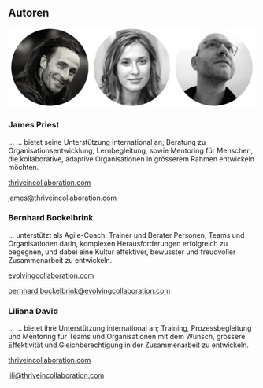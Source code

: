 ## Autoren

![James Priest, Liliana David, Bernhard Bockelbrink](img/james-liliana-bernhard.png)

### James Priest

... … bietet seine Unterstützung international an; Beratung zu Organisationsentwicklung, Lernbegleitung, sowie Mentoring für Menschen, die kollaborative, adaptive Organisationen in grösserem Rahmen entwickeln möchten.

[thriveincollaboration.com](http://thriveincollaboration.com)

<james@thriveincollaboration.com>

### Bernhard Bockelbrink

... unterstützt als Agile-Coach, Trainer und Berater Personen, Teams und Organisationen darin, komplexen Herausforderungen erfolgreich zu begegnen, und dabei eine Kultur effektiver, bewusster und freudvoller Zusammenarbeit zu entwickeln.

[evolvingcollaboration.com](http://evolvingcollaboration.com)

<bernhard.bockelbrink@evolvingcollaboration.com>

### Liliana David

... … bietet ihre Unterstützung international an; Training, Prozessbegleitung und Mentoring für Teams und Organisationen mit dem Wunsch, grössere Effektivität und Gleichberechtigung in der Zusammenarbeit zu entwickeln.

[thriveincollaboration.com](http://thriveincollaboration.com)

<lili@thriveincollaboration.com>